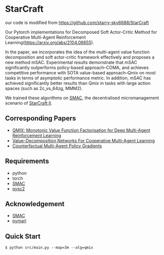 # StarCraft
our code is modified from https://github.com/starry-sky6688/StarCraft

Our Pytorch implementations for Decomposed Soft Actor-Critic Method for Cooperative Multi-Agent Reinforcement Learning(https://arxiv.org/abs/2104.06655). 

In the paper, we incorporates the idea of the multi-agent value function decomposition and soft actor-critic framework effectively and proposes a new method mSAC. 
Experimental results demonstrate that mSAC significantly outperforms policy-based approach–COMA, and achieves competitive performance with SOTA value-based
approach–Qmix on most tasks in terms of asymptotic performance metric. In addition, mSAC has achieved significantly better results than Qmix in tasks with large action spaces (such as 2c_vs_64zg, MMM2).

We trained these algorithms on [SMAC](https://github.com/oxwhirl/smac), the decentralised micromanagement scenario of [StarCraft II](https://en.wikipedia.org/wiki/StarCraft_II:_Wings_of_Liberty).

## Corresponding Papers

- [QMIX: Monotonic Value Function Factorisation for Deep Multi-Agent Reinforcement Learning](https://arxiv.org/abs/1803.11485)
- [Value-Decomposition Networks For Cooperative Multi-Agent Learning](https://arxiv.org/abs/1706.05296)
- [Counterfactual Multi-Agent Policy Gradients](https://arxiv.org/abs/1705.08926)

## Requirements

- python
- torch
- [SMAC](https://github.com/oxwhirl/smac)
- [pysc2](https://github.com/deepmind/pysc2)

## Acknowledgement

+ [SMAC](https://github.com/oxwhirl/smac)
+ [pymarl](https://github.com/oxwhirl/pymarl)


## Quick Start

```shell
$ python src/main.py --map=3m --alg=qmix
```
